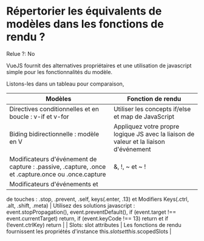 # Répertorier les équivalents de modèles dans les fonctions de rendu ?

Relue ?: No

VueJS fournit des alternatives propriétaires et une utilisation de javascript simple pour les fonctionnalités du modèle.

Listons-les dans un tableau pour comparaison,

| Modèles | Fonction de rendu |
| --- | --- |
| Directives conditionnelles et en boucle : v-if et v-for | Utiliser les concepts if/else et map de JavaScript |
| Biding bidirectionnelle : modèle en V | Appliquez votre propre logique JS avec la liaison de valeur et la liaison d'événement |
| Modificateurs d'événement de capture : .passive, .capture, .once et .capture.once ou .once.capture | &, !, ~ et ~ ! |
| Modificateurs d'événements et
 de touches : .stop, .prevent, .self, keys(.enter, .13) et Modifiers 
Keys(.ctrl, .alt, .shift, .meta) | Utilisez des solutions 
javascript : event.stopPropagation(), event.preventDefault(), if 
(event.target !== event.currentTarget) return, if (event.keyCode !== 13)
 return et if (!event.ctrlKey) return |
| Slots: slot attributes | Les fonctions de rendu fournissent les propriétés d'instance this.$slots et this.$scopedSlots |